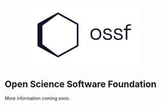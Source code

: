 <p align="center">
  <a href="https://openscience.software/">
    <picture>
        <source media="(prefers-color-scheme: dark)" width="350" srcset="https://raw.githubusercontent.com/opensciencesoftware/.github/main/profile/images/ossf-logo-secondary-dark.svg">
        <img alt="Open Science Software Foundation Logo" width="350" src="https://raw.githubusercontent.com/opensciencesoftware/.github/main/profile/images/ossf-logo-secondary.svg">
    </picture>
  </a>
</p>

# Open Science Software Foundation

More information coming soon.
